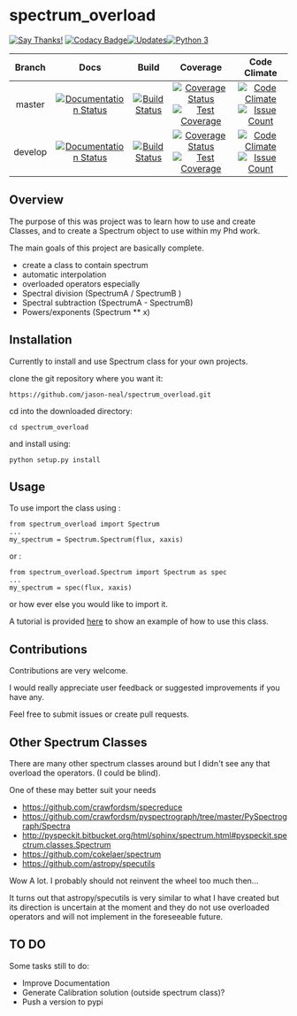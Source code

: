 # spectrum_overload
[![Say Thanks!](https://img.shields.io/badge/Say%20Thanks-!-1EAEDB.svg)](https://saythanks.io/to/jason-neal)
[![Codacy Badge](https://api.codacy.com/project/badge/Grade/3e9a2cf4ad914e0ebc24b6b2b83059db)](https://www.codacy.com/app/jason-neal/spectrum_overload?utm_source=github.com&utm_medium=referral&utm_content=jason-neal/spectrum_overload&utm_campaign=badger)[![Updates](https://pyup.io/repos/github/jason-neal/spectrum_overload/shield.svg)](https://pyup.io/repos/github/jason-neal/spectrum_overload/)[![Python 3](https://pyup.io/repos/github/jason-neal/spectrum_overload/python-3-shield.svg)](https://pyup.io/repos/github/jason-neal/spectrum_overload/)

| Branch  | Docs | Build | Coverage | Code Climate | 
| :----: | :---: | :-----: | :----: | :----------: | 
| master  | [![Documentation Status](https://readthedocs.org/projects/spectrum-overload/badge/?version=latest)](http://spectrum-overload.readthedocs.io/en/latest/?badge=latest) | [![Build Status](https://travis-ci.org/jason-neal/spectrum_overload.svg?branch=master)](https://travis-ci.org/jason-neal/spectrum_overload) | [![Coverage Status](https://coveralls.io/repos/github/jason-neal/spectrum_overload/badge.svg?branch=master)](https://coveralls.io/github/jason-neal/spectrum_overload?branch=master) [![Test Coverage](https://codeclimate.com/github/jason-neal/spectrum_overload/badges/coverage.svg)](https://codeclimate.com/github/jason-neal/spectrum_overload/coverage) | [![Code Climate](https://codeclimate.com/github/jason-neal/spectrum_overload/badges/gpa.svg)](https://codeclimate.com/github/jason-neal/spectrum_overload)[![Issue Count](https://codeclimate.com/github/jason-neal/spectrum_overload/badges/issue_count.svg)](https://codeclimate.com/github/jason-neal/spectrum_overload) | 
| develop | [![Documentation Status](https://readthedocs.org/projects/spectrum-overload/badge/?version=develop)](http://spectrum-overload.readthedocs.io/en/latest/?badge=develop) | [![Build Status](https://travis-ci.org/jason-neal/spectrum_overload.svg?branch=develop)](https://travis-ci.org/jason-neal/spectrum_overload) | [![Coverage Status](https://coveralls.io/repos/github/jason-neal/spectrum_overload/badge.svg?branch=develop)](https://coveralls.io/github/jason-neal/spectrum_overload?branch=develop) [![Test Coverage](https://codeclimate.com/github/jason-neal/spectrum_overload/badges/coverage.svg?branch=develop)](https://codeclimate.com/github/jason-neal/spectrum_overload/coverage?branch=develop) | [![Code Climate](https://codeclimate.com/github/jason-neal/spectrum_overload/badges/gpa.svg?branch=develop)](https://codeclimate.com/github/jason-neal/spectrum_overload?branch=develop)[![Issue Count](https://codeclimate.com/github/jason-neal/spectrum_overload/badges/issue_count.svg?branch=develop)](https://codeclimate.com/github/jason-neal/spectrum_overload?branch=develop) | 

## Overview
The purpose of this was project was to learn how to use and create Classes, and to create a Spectrum object to use within my Phd work.

The main goals of this project are basically complete.

- create a class to contain spectrum
- automatic interpolation
- overloaded operators
especially
- Spectral division (SpectrumA / SpectrumB )
- Spectral subtraction (SpectrumA - SpectrumB)
- Powers/exponents (Spectrum ** x)

## Installation
Currently to install and use Spectrum class for your own projects.

clone the git repository where you want it:

    https://github.com/jason-neal/spectrum_overload.git

cd into the downloaded directory:

    cd spectrum_overload

and install using:

    python setup.py install


## Usage
To use import the class using :

    from spectrum_overload import Spectrum
    ...
    my_spectrum = Spectrum.Spectrum(flux, xaxis)

or :

    from spectrum_overload.Spectrum import Spectrum as spec
    ...
    my_spectrum = spec(flux, xaxis)

or how ever else you would like to import it.

A tutorial is provided [here](Notebooks/Tutorial.ipynb) to show an example of how to use this class.


## Contributions
Contributions are very welcome.

I would really appreciate user feedback or suggested improvements if you have any.

Feel free to submit issues or create pull requests.



## Other Spectrum Classes

There are many other spectrum classes around but I didn't see any that overload the operators. (I could be blind).

One of these may better suit your needs

- https://github.com/crawfordsm/specreduce
- https://github.com/crawfordsm/pyspectrograph/tree/master/PySpectrograph/Spectra
- http://pyspeckit.bitbucket.org/html/sphinx/spectrum.html#pyspeckit.spectrum.classes.Spectrum
- https://github.com/cokelaer/spectrum
- https://github.com/astropy/specutils

Wow A lot. I probably should not reinvent the wheel too much then...

It turns out that astropy/specutils is very similar to what I have created but its direction is uncertain at the moment and they do not use overloaded operators and will not implement in the foreseeable future.

## TO DO
Some tasks still to do:

- Improve Documentation
- Generate Calibration solution (outside spectrum class)?
- Push a version to pypi
